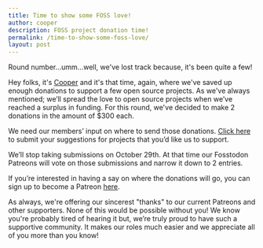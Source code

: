 ```yaml
---
title: Time to show some FOSS love!
author: cooper
description: FOSS project donation time!
permalink: /time-to-show-some-foss-love/
layout: post
---
```


Round number...umm...well, we've lost track because, it's been quite a few!

Hey folks, it's [Cooper](https://fosstodon.org/@cooper) and it's that time, again, where we've saved up enough donations to support a few open source projects. As we've always mentioned; we’ll spread the love to open source projects when we’ve reached a surplus in funding. For this round, we've decided to make 2 donations in the amount of $300 each.

We need our members’ input on where to send those donations. [Click here](http://donations.fosstodon.org/) to submit your suggestions for projects that you’d like us to support.

We’ll stop taking submissions on October 29th. At that time our Fosstodon Patreons will vote on those submissions and narrow it down to 2 entries.

If you’re interested in having a say on where the donations will go, you can sign up to become a Patreon [here](https://patreon.com/fosstodon).

As always, we're offering our sincerest "thanks" to our current Patreons and other supporters. None of this would be possible without you! We know you're probably tired of hearing it but, we’re truly proud to have such a supportive community. It makes our roles much easier and we appreciate all of you more than you know!
